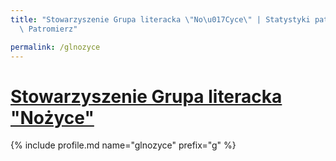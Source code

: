 ```yaml
---
title: "Stowarzyszenie Grupa literacka \"No\u017Cyce\" | Statystyki patronite.pl |\
  \ Patromierz"

permalink: /glnozyce
---
```


# [Stowarzyszenie Grupa literacka "Nożyce"](https://patronite.pl/glnozyce)

{% include profile.md name="glnozyce" prefix="g" %}
